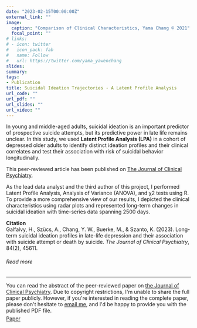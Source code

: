 ```yaml
---
date: "2023-02-15T00:00:00Z"
external_link: ""
image:
  caption: "Comparison of Clinical Characteristics, Yama Chang © 2021"
  focal_point: ""
# links:
# - icon: twitter
#   icon_pack: fab
#   name: Follow
#   url: https://twitter.com/yama_yawenchang
slides: 
summary: 
tags:
- Publication
title: Suicidal Ideation Trajectories - A Latent Profile Analysis
url_code: ""
url_pdf: ""
url_slides: ""
url_video: ""
---
```


<p>In young and middle-aged adults, suicidal ideation is an important predictor of prospective suicide attempts, but its predictive power in late life remains unclear. In this study, we used <strong>Latent Profile Analysis (LPA)</strong> in a cohort of depressed older adults to identify distinct ideation profiles and their clinical correlates and test their association with risk of suicidal behavior longitudinally.</p>
                    <p>This peer-reviewed article has been published on <a href="https://www-psychiatrist-com.proxy.library.stonybrook.edu/jcp/depression/long-term-suicidal-ideation-profiles-late-life-depression-association-suicide-attempt-death/">The Journal of Clinical Psychiatry</a>.</p>
                    <p>As the lead data analyst and the third author of this project, I performed Latent Profile Analysis, Analysis of Variance (ANOVA), and χ2 tests using R. To provide a more comprehensive view of our results, I depicted the clinical characteristics using radar plots and represented long-term changes in suicidal ideation with time-series data spanning 2500 days.</p>
<p><strong>Citation</strong><br>                
Galfalvy, H., Szücs, A., Chang, Y. W., Buerke, M., & Szanto, K. (2023). Long-term suicidal ideation profiles in late-life depression and their association with suicide attempt or death by suicide. <i>The Journal of Clinical Psychiatry</i>, 84(2), 45611.
                    <h6>Read more</h6>
                    <hr>
                    <span>You can read the abstract of the peer-reviewed paper on <a
                        href="https://www.psychiatrist.com/jcp/depression/long-term-suicidal-ideation-profiles-late-life-depression-association-suicide-attempt-death/">the Journal of Clinical Psychiatry</a>. Due to copyright restrictions, I'm unable to share the full paper publicly. However, if you're interested in reading the complete paper, please don't hesitate to <a href="mailto:yc3508@tc.columbia.edu">email me</a>, and I'd be happy to provide you with the published PDF file.</span>
                    <div style="margin-top: 5px;">
                      <a class="btn btn-primary btn text-uppercase js-scroll-trigger"
                        href="https://www.psychiatrist.com/jcp/depression/long-term-suicidal-ideation-profiles-late-life-depression-association-suicide-attempt-death/">Paper</a>
                    </div>
  
